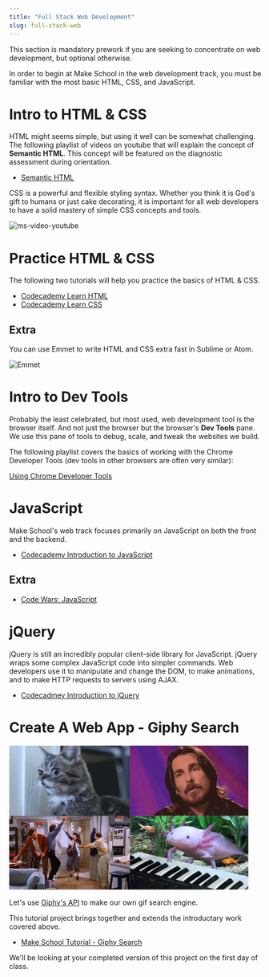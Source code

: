 ```yaml
---
title: "Full Stack Web Development"
slug: full-stack-web
---
```


This section is mandatory prework if you are seeking to concentrate on web development, but optional otherwise.

In order to begin at Make School in the web development track, you must be familiar with the most basic HTML, CSS, and JavaScript.

# Intro to HTML & CSS

HTML might seems simple, but using it well can be somewhat challenging. The following playlist of videos on youtube that will explain the concept of **Semantic HTML**. This concept will be featured on the diagnostic assessment during orientation.

* [Semantic HTML](https://www.youtube.com/playlist?list=PLWjCJDeWfDdc0Sp_DinOWnodw3KnWCwc1)

CSS is a powerful and flexible styling syntax. Whether you think it is God's gift to humans or just cake decorating, it is important for all web developers to have a solid mastery of simple CSS concepts and tools.

![ms-video-youtube](https://www.youtube.com/watch?v=0afZj1G0BIE)

# Practice HTML & CSS

The following two tutorials will help you practice the basics of HTML & CSS.

* [Codecademy Learn HTML](https://www.codecademy.com/learn/learn-html)
* [Codecademy Learn CSS](https://www.codecademy.com/learn/learn-css)

## Extra

You can use Emmet to write HTML and CSS extra fast in Sublime or Atom.

![Emmet](https://www.youtube.com/watch?v=BQurqKG6nGY)

# Intro to Dev Tools

Probably the least celebrated, but most used, web development tool is the browser itself. And not just the browser but the browser's **Dev Tools** pane. We use this pane of tools to debug, scale, and tweak the websites we build.

The following playlist covers the basics of working with the Chrome Developer Tools (dev tools in other browsers are often very similar):

[Using Chrome Developer Tools](https://www.youtube.com/playlist?list=PLfdtiltiRHWEQ6wtGVC57qrlRtQPyylya)

# JavaScript

Make School's web track focuses primarily on JavaScript on both the front and the backend.

* [Codecademy Introduction to JavaScript](https://www.codecademy.com/learn/introduction-to-javascript)

## Extra

* [Code Wars: JavaScript](https://www.codewars.com/)

# jQuery

jQuery is still an incredibly popular client-side library for JavaScript. jQuery wraps some complex JavaScript code into simpler commands. Web developers use it to manipulate and change the DOM, to make animations, and to make HTTP requests to servers using AJAX.

* [Codecadmey Introduction to jQuery](https://www.codecademy.com/learn/learn-jquery)

# Create A Web App - Giphy Search

![giphy](assets/giphy.gif)

Let's use [Giphy's API](https://developers.giphy.com/docs/) to make our own gif search engine.

This tutorial project brings together and extends the introductary work covered above.

* [Make School Tutorial - Giphy Search](https://www.makeschool.com/online-courses/tutorials/giphy-search-app-with-node-js/your-node-environment)

We'll be looking at your completed version of this project on the first day of class.
